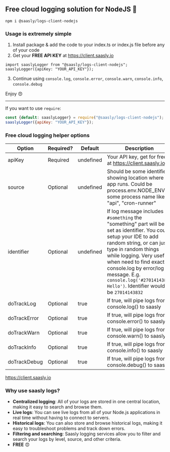 ## Free cloud logging solution for NodeJS 🎉

`npm i @saasly/logs-client-nodejs`

### Usage is extremely simple

1. Install package & add the code to your index.ts or index.js file before any of your code
2. Get your **FREE API KEY** at https://client.saasly.io

```
import saaslyLogger from "@saasly/logs-client-nodejs";
saaslyLogger({apiKey: "YOUR_API_KEY"});
```

3. Continue using `console.log`, `console.error`, `console.warn`, `console.info`, `console.debug`

Enjoy 😍


-----


If you want to use `require`:

```javascript
const {default: saaslyLogger} = require("@saasly/logs-client-nodejs");
saaslyLogger({apiKey: "YOUR_API_KEY"});

```

### Free cloud logging helper options

| Option       | Required? | Default   | Description                                                                                                                                                                                                                                                                                                                            |
|--------------|-----------|-----------|----------------------------------------------------------------------------------------------------------------------------------------------------------------------------------------------------------------------------------------------------------------------------------------------------------------------------------------|
| apiKey       | Required  | undefined | Your API key, get for free at https://client.saasly.io                                                                                                                                                                                                                                                                                 |
| source       | Optional  | undefined | Should be some identifier showing location where app runs. Could be process.env.NODE_ENV or some process name like "api", "cron-runner"                                                                                                                                                                                                |
| identifier   | Optional  | undefined | If log message includes `#something` the "something" part will be set as identifier. You could setup your IDE to add random string, or can just type in random things while logging. Very useful when need to find exact console.log by error/log message. E.g. `console.log('#27014143832 Hello')`. Identifier would be `27014143832` |
| doTrackLog   | Optional  | true      | If true, will pipe logs from console.log() to saasly                                                                                                                                                                                                                                                                                   |
| doTrackError | Optional  | true      | If true, will pipe logs from console.error() to saasly                                                                                                                                                                                                                                                                                 |
| doTrackWarn  | Optional  | true      | If true, will pipe logs from console.warn() to saasly                                                                                                                                                                                                                                                                                  |
| doTrackInfo  | Optional  | true      | If true, will pipe logs from console.info() to saasly                                                                                                                                                                                                                                                                                  |
| doTrackDebug | Optional  | true      | If true, will pipe logs from console.debug() to saasly                                                                                                                                                                                                                                                                                 |

https://client.saasly.io

### Why use saasly logs?

- **Centralized logging**: All of your logs are stored in one central location, making it easy to search and browse
  them.
- **Live logs**: You can see live logs from all of your Node.js applications in real time without having to connect to
  servers.
- **Historical logs**: You can also store and browse historical logs, making it easy to troubleshoot problems and track
  down errors.
- **Filtering and searching**: Saasly logging services allow you to filter and search your logs by level, source, and
  other criteria.
- **FREE** 😍
